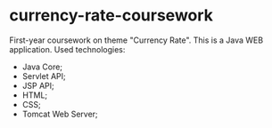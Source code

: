 # currency-rate-coursework
First-year coursework on theme "Currency Rate".
This is a Java WEB application.
Used technologies: 
- Java Core;
- Servlet API;
- JSP API;
- HTML;
- CSS;
- Tomcat Web Server;
